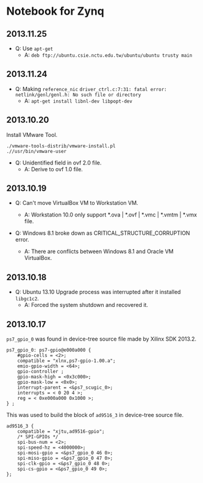 Notebook for Zynq
=================

2013.11.25
----------
* Q: Use `apt-get`
	* A: `deb ftp://ubuntu.csie.nctu.edu.tw/ubuntu/ubuntu trusty main`	

2013.11.24
----------
* Q: Making `reference_nic` `driver_ctrl.c:7:31: fatal error: netlink/genl/genl.h: No such file or directory`
	* A: `apt-get install libnl-dev libpopt-dev` 

2013.10.20
----------
Install VMware Tool.
	
	./vmware-tools-distrib/vmware-install.pl
	.//usr/bin/vmware-user
	
* Q: Unidentified field in ovf 2.0 file.
	* A: Derive to ovf 1.0 file.

2013.10.19
----------
* Q: Can't move VirtualBox VM to Workstation VM.
	* A: Workstation 10.0 only support *.ova | *.ovf | *.vmc | *.vmtm | *.vmx file.

* Q: Windows 8.1 broke down as CRITICAL_STRUCTURE_CORRUPTION error.
	* A: There are conflicts between Windows 8.1 and Oracle VM VirtualBox. 

2013.10.18
----------
* Q: Ubuntu 13.10 Upgrade process was interrupted after it installed `libgc1c2`.
	* A: Forced the system shutdown and recovered it.

2013.10.17
----------
`ps7_gpio_0` was found in device-tree source file made by Xilinx SDK 2013.2.

	ps7_gpio_0: ps7-gpio@e000a000 {
		#gpio-cells = <2>;
		compatible = "xlnx,ps7-gpio-1.00.a";
		emio-gpio-width = <64>;
		gpio-controller ;
		gpio-mask-high = <0x3c000>;
		gpio-mask-low = <0x0>;
		interrupt-parent = <&ps7_scugic_0>;
		interrupts = < 0 20 4 >;
		reg = < 0xe000a000 0x1000 >;
	} ;

This was used to build the block of `ad9516_3` in device-tree source file.

	ad9516_3 {
		compatible = "xjtu,ad9516-gpio";
		/* SPI-GPIOs */
		spi-bus-num = <2>;
		spi-speed-hz = <4000000>;
		spi-mosi-gpio = <&ps7_gpio_0 46 0>;
		spi-miso-gpio = <&ps7_gpio_0 47 0>;
		spi-clk-gpio = <&ps7_gpio_0 48 0>;
		spi-cs-gpio = <&ps7_gpio_0 49 0>;
	};

